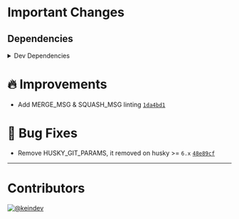 # Important Changes

## Dependencies

<details>
<summary>Dev Dependencies</summary>

- Bumped **[@types/jest](https://www.npmjs.com/package/@types/jest/v/26.0.23)** from `26.0.22` to `26.0.23`
- Bumped **[@types/node](https://www.npmjs.com/package/@types/node/v/15.0.0)** from `14.14.41` to `15.0.0`
- Bumped **[@types/semver](https://www.npmjs.com/package/@types/semver/v/7.3.5)** from `7.3.4` to `7.3.5`
- Bumped **[eslint-plugin-jest](https://www.npmjs.com/package/eslint-plugin-jest/v/24.3.6)** from `24.3.5` to `24.3.6`
- Bumped **[typedoc-plugin-markdown](https://www.npmjs.com/package/typedoc-plugin-markdown/v/3.7.2)** from `3.7.1` to `3.7.2`

</details>

# :fire: Improvements

- Add MERGE_MSG & SQUASH_MSG linting [`1da4bd1`](https://github.com/keindev/changelog-guru/commit/1da4bd16c19e59b3905ed486a24260b9e5e4e7d4)

# :bug: Bug Fixes

- Remove HUSKY_GIT_PARAMS, it removed on husky >= `6.x` [`48e89cf`](https://github.com/keindev/changelog-guru/commit/48e89cf632d68ad134850af144ec15d69dde641f)

---

# Contributors

[![@keindev](https://avatars.githubusercontent.com/u/4527292?v=4&s=40)](https://github.com/keindev)
